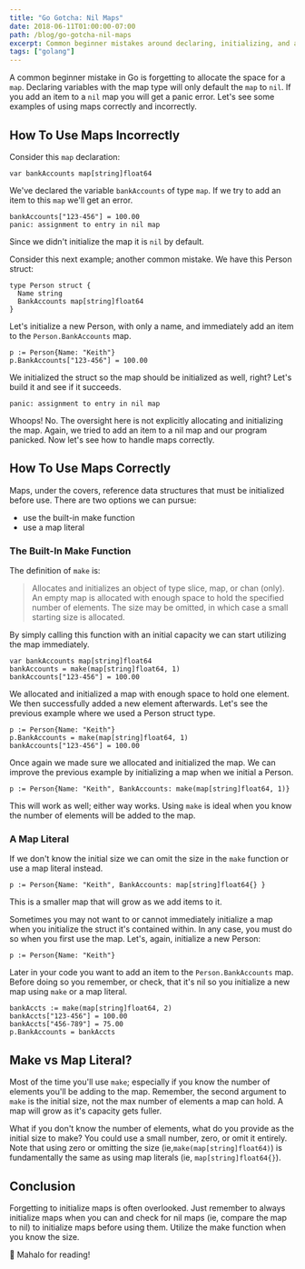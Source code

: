 ```yaml
---
title: "Go Gotcha: Nil Maps"
date: 2018-06-11T01:00:00-07:00
path: /blog/go-gotcha-nil-maps
excerpt: Common beginner mistakes around declaring, initializing, and allocating map types.
tags: ["golang"]
---
```


A common beginner mistake in Go is forgetting to allocate the space for a `map`. Declaring variables with the map type will only default the `map` to `nil`. If you add an item to a `nil` map you will get a panic error. Let's see some examples of using maps correctly and incorrectly.

## How To Use Maps Incorrectly
Consider this `map` declaration:
```
var bankAccounts map[string]float64
```
We've declared the variable `bankAccounts` of type `map`. If we try to add an item to this `map` we'll get an error.
```
bankAccounts["123-456"] = 100.00
panic: assignment to entry in nil map
```
Since we didn't initialize the map it is `nil` by default.

Consider this next example; another common mistake. We have this Person struct:
```
type Person struct {
  Name string
  BankAccounts map[string]float64
}
```
Let's initialize a new Person, with only a name, and immediately add an item to the `Person.BankAccounts` map.
```
p := Person{Name: "Keith"}
p.BankAccounts["123-456"] = 100.00
```
We initialized the struct so the map should be initialized as well, right? Let's build it and see if it succeeds.
```
panic: assignment to entry in nil map
```
Whoops! No. The oversight here is not explicitly allocating and initializing the map. Again, we tried to add an item to a nil map and our program panicked. Now let's see how to handle maps correctly.

## How To Use Maps Correctly
Maps, under the covers, reference data structures that must be initialized before use. There are two options we can pursue:
- use the built-in make function
- use a map literal

### The Built-In Make Function
The definition of `make` is:
> Allocates and initializes an object of type slice, map, or chan (only). An empty map is allocated with enough space to hold the specified number of elements. The size may be omitted, in which case a small starting size is allocated.

By simply calling this function with an initial capacity we can start utilizing the map immediately.
```
var bankAccounts map[string]float64
bankAccounts = make(map[string]float64, 1)
bankAccounts["123-456"] = 100.00
```
We allocated and initialized a map with enough space to hold one element. We then successfully added a new element afterwards. Let's see the previous example where we used a Person struct type.
```
p := Person{Name: "Keith"}
p.BankAccounts = make(map[string]float64, 1)
bankAccounts["123-456"] = 100.00
```
Once again we made sure we allocated and initialized the map. We can improve the previous example by initializing a map when we initial a Person.
```
p := Person{Name: "Keith", BankAccounts: make(map[string]float64, 1)}
```
This will work as well; either way works. Using `make` is ideal when you know the number of elements will be added to the map.

### A Map Literal
If we don't know the initial size we can omit the size in the `make` function or use a map literal instead.
```
p := Person{Name: "Keith", BankAccounts: map[string]float64{} }
```
This is a smaller map that will grow as we add items to it.

Sometimes you may not want to or cannot immediately initialize a map when you initialize the struct it's contained within. In any case, you must do so when you first use the map.
Let's, again, initialize a new Person:
```
p := Person{Name: "Keith"}
```
Later in your code you want to add an item to the `Person.BankAccounts` map. Before doing so you remember, or check, that it's nil so you initialize a new map using `make` or a map literal.
```
bankAccts := make(map[string]float64, 2)
bankAccts["123-456"] = 100.00
bankAccts["456-789"] = 75.00
p.BankAccounts = bankAccts
```

## Make vs Map Literal?
Most of the time you'll use `make`; especially if you know the number of elements you'll be adding to the map. Remember, the second argument to `make` is the initial size, not the max number of elements a map can hold. A map will grow as it's capacity gets fuller.

What if you don't know the number of elements, what do you provide as the initial size to make? You could use a small number, zero, or omit it entirely. Note that using zero or omitting the size (ie,`make(map[string]float64)`) is fundamentally the same as using map literals (ie, `map[string]float64{}`).

## Conclusion
Forgetting to initialize maps is often overlooked. Just remember to always initialize maps when you can and check for nil maps (ie, compare the map to nil) to initialize maps before using them. Utilize the make function when you know the size.

🤙 Mahalo for reading!